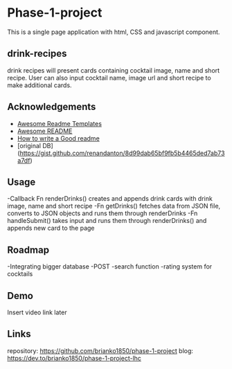 # Phase-1-project

This is a single page application with html, CSS and javascript component.

## drink-recipes

drink recipes will present cards containing cocktail image, name and short recipe.
User can also input cocktail name, image url and short recipe to make additional cards.

## Acknowledgements

 - [Awesome Readme Templates](https://awesomeopensource.com/project/elangosundar/awesome-README-templates)
 - [Awesome README](https://github.com/matiassingers/awesome-readme)
 - [How to write a Good readme](https://bulldogjob.com/news/449-how-to-write-a-good-readme-for-your-github-project)
 - [original DB] (https://gist.github.com/renandanton/8d99dab65bf9fb5b4465ded7ab73a7df)



## Usage
-Callback Fn renderDrinks() creates and appends drink cards with drink image, name and short recipe
-Fn getDrinks() fetches data from JSON file, converts to JSON objects and runs them through renderDrinks
-Fn handleSubmit() takes input and runs them through renderDrinks() and appends new card to the page


## Roadmap

-Integrating bigger database
-POST
-search function
-rating system for cocktails

## Demo

Insert video link later

## Links

repository: https://github.com/brianko1850/phase-1-project
blog: https://dev.to/brianko1850/phase-1-project-lhc